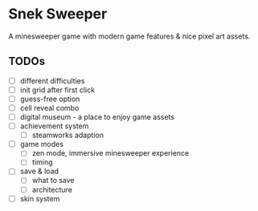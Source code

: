 ﻿# Snek Sweeper

A minesweeper game with modern game features & nice pixel art assets.

## TODOs

- [ ] different difficulties
- [ ] init grid after first click
- [ ] guess-free option
- [ ] cell reveal combo
- [ ] digital museum - a place to enjoy game assets
- [ ] achievement system
  - [ ] steamworks adaption
- [ ] game modes
  - [ ] zen mode, immersive minesweeper experience
  - [ ] timing
- [ ] save & load
  - [ ] what to save
  - [ ] architecture
- [ ] skin system
